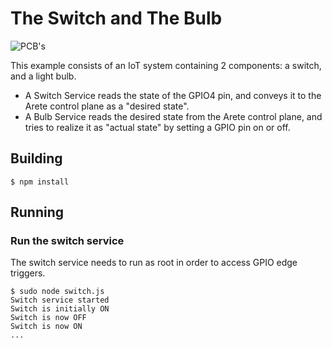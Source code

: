 # The Switch and The Bulb

![PCB's](readme_intro.png)

This example consists of an IoT system containing 2 components: a switch, and a light bulb.

* A Switch Service reads the state of the GPIO4 pin, and conveys it to the Arete control plane as a "desired state".
* A Bulb Service reads the desired state from the Arete control plane, and tries to realize it as "actual state"
  by setting a GPIO pin on or off.

## Building

```shell
$ npm install
```

## Running

### Run the switch service

The switch service needs to run as root in order to access GPIO edge triggers.

```shell
$ sudo node switch.js 
Switch service started
Switch is initially ON
Switch is now OFF
Switch is now ON
...
```
